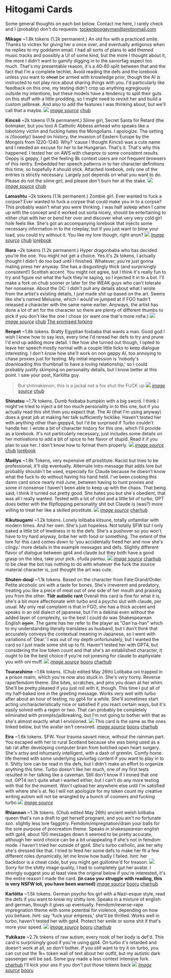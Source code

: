 # Hitogami Cards

Some general thoughts on each bot below. Contact me here, I rarely check and I (probably) don't do requests: tookenboogeyman@protonmail.com

**Mikage** ~1.8k tokens (1.2k permanent.) An old fox with a practiced smile.
Thanks to victrex for giving her a once over, and eventually antigonus when he replies to my goddamn email. I had all sorts of plans to add themed music tracks and possibly a UI of some kind, but the more I thought about it, the more I didn't want to gamify digging in to the saviorfag aspect too much. That's my presentable reason, it's a 40-60 split between that and the fact that I'm a complete techlet. Avoid reading the defs and the lorebook unless you want to ~~cheat~~ be armed with knowledge prior, though the AI is instructed to not play nice about sharing things with you. I'd particularly like feedback on this one, my testing didn't crop up anything egregiously outside my intentions, but these models have a tendency to spill their guts on this stuff with a little prodding, so I might need to revisit her and build a custom jailbreak. And also to add the features I was thinking about, but we'll call that a maybe.
![](https://files.catbox.moe/mz8ej2.png)
[*image source*](https://beta.sankakucomplex.com/post/show/6199682) [chub](https://chub.ai/characters/hitogami/mikage-5212ea8a) 


**Kincső** ~2k tokens (1.1k permanent.) Slime girl, Secret Santa for Retard (the botmaker, but you too)
A Catholic Abbess airhead who speaks like a lobotomy victim and fucking hates the Mongolians.
I apologize.
The setting is //loosely// based on history, the invasion of Eastern Europe by the Mongols from 1220-1240. Why? 'cause I thought Kincső was a cute name and I needed an excuse for her to be Hungarian. That's it. That's why this happened.
I tested her on AWS with charprov to some consistent results. Geppy is geppy, I get the feeling 8k context users are not frequent browsers of this rentry. Embedded her speech patterns in to her character definitions this time, so hopefully it should stick. Attached lorebook, only one of the entries is strictly necessary. Largely just depends on what you want to do. Please do not the slime girl, and please don't burn her at the stake.
![](https://files.catbox.moe/a04oes.png)
[*image source*](https://beta.sankakucomplex.com/post/show/34877969) [chub](https://chub.ai/characters/hitogami/kincso-69572a3c/main)


**Lamashtu** ~2k tokens (1.1k permanent.) Zombie girl. Ever wanted to fuck a corpse? Ever wanted to fuck a corpse that could make you in to a corpse? This probably wasn't what you were thinking. 
I was half asleep when I came up with the concept and it worked out sorta nicely, should be entertaining to either chat with her or bend her over and discover what very very cold girl hole feels like. She's got an accompanying lorebook that injects some necessary information in to the roleplay, but if you just want to blow your load, you could try without it. 
You like my lore though, right anon? 
![](https://files.catbox.moe/nls7yk.png)
[*Image source*](https://beta.sankakucomplex.com/post/show/5938421) [chub](https://chub.ai/characters/hitogami/lamashtu-31b19c01/main) [lorebook](https://chub.ai/lorebooks/hitogami/lamashtu-lore-8e0465a7)

**Iliara** ~2k tokens (1.2k permanent.) Hyper dragonbaba who has decided you're the one. You might not get a choice.
Yes it's 2k tokens, I actually thought I didn't do too bad until I finished. Whatever, you're just gonna mating press her anyway. 
She has a disgustingly thick (and surprisingly consistent!) Scottish accent. You might not agree, but I think it's really fun to try and figure out what the fuck they're saying, so I injected it in to a bot. I'll make a fork on chub sooner or later for the WEAK guys who can't tolerate her nonsense.
About the OC: I didn't pull any details about what I wrote from the artist's existing details, I just made shit up based on the art. Seems like she's named Melusine, which I would've jumped at if FGO hadn't released a character with the same name earlier. Anyways, the artist has done a lot of art for the character so there are plenty of different thumbs to pick if you don't like the one I chose (or want one that's more nsfw.)
![](https://files.catbox.moe/pr9n2x.png)
[*image source*](https://beta.sankakucomplex.com/post/show/19613048) [chub](https://chub.ai/characters/hitogami/iliara-b2894a9c/main) 
[The promised forking](https://chub.ai/characters/hitogami/iliara-for-non-true-scotsmen-416d0762)


**Renpet** ~1.8k tokens. Bratty Egyptian foxbaba that wants a man. Good god I wish I knew how to say less, every time I'd reread her defs to try and prune I'd end up adding more detail. I like how she turned out though, I opted to leave her speech mostly normal with a couple little ticks to keep dialogue interesting. I don't know how she'll work on non geppy AI, too annoying to chase proxies just for testing. My initial impression is 'nobody's downloading this thumbnail to have a loving relationship,' so I could probably justify skimping on personality details, but I know better at this point. 
I saw your post, Karlötta guy.
>But shitmakienon, this is a jackal not a fox
shut the FUCK up
![](https://files.catbox.moe/gafcxt.png)
[*image source*](https://beta.sankakucomplex.com/post/show/34231914) [chub](https://chub.ai/characters/hitogami/renpet-f0a2b691/main)

 
**Shinatsu** ~1.7k tokens. Dumb foxbaba bumpkin with a big sword. I think I might've tried to inject a bit too much personality in to this one, but if you actually read this shit then you expect that. The AI (that I'm using anyway) does a great job at making her talk sufficiently hicklike. Haven't tested her with anything other than geppy4, but I'd be surprised if Turbo couldn't handle her. I wrote a bit of character history for this one, which I'll provide as a lorebook. It's not particularly necessary, just includes some details on her motivations to add a bit of spice to her flavor of stupid. Read it if you plan to use her. I don't know how to format them properly.
![](https://files.catbox.moe/eism7p.png)
[*image source*](https://beta.sankakucomplex.com/post/show/6863717) [chub](https://chub.ai/characters/hitogami/shinatsu-e7ae2bd2) [lorebook](https://chub.ai/lorebooks/hitogami/shinatsu-history-876e2a33)

**Maëlys** ~1.8k Tokens, very expensive elf prostitute. Racist but tries to be professional, it'll slip eventually. Alternate intro message that adds lore but probably shouldn't be used, especially for Claude because he doesn't know what the fuck to do without having his hand held.
I've been cooking this damn card since nearly mid June, between having to hunt proxies and some irl nonsense I haven't been able to keep up with the chaos. That being said, I think it turned out pretty good. She hates you but she's obedient, that was all I really wanted. Tested with a lot of clod and a little bit of turbo, GPT does better with the flipflopping personality shit but Claude is (was?) more willing to treat her like a skilled prostitute.
![](https://files.catbox.moe/eaaiui.png)
[*image source*](https://beta.sankakucomplex.com/post/show/13913684) [charhub](https://chub.ai/characters/hitogami/maelys-34ae080b)

**Kikutsugami** ~1.2k tokens. Lonely lolibaba kitsune, totally unfamiliar with modern times. And her own. She's just hopeless. 
Not totally SFW but I only baked a little bit of lewdness in to the defs. She's a pushover so you won't have to try hard anyway, bribe her with food or something. The extent of the lore for this card comes down to 'you accidentally freed her and now she's clingy.' more details in the example messages and defs. Slightly different flavor of dialogue between gpt4 and claude but they both have a good grasp on the idea, take your pick. ofuda pantsu.
![](https://files.catbox.moe/bgze0s.png)
[*image source*](https://hitomi.la/reader/2411866.html#393) [charhub](https://www.chub.ai/characters/hitogami/Kikutsugami/main)
to be clear the bot has nothing to do with whatever the fuck the source material character is, just thought the art was cute.

**Shuten-douji** ~1.1k tokens. Based on the character from Fate:Grand/Order. Petite alcoholic oni with a taste for bones. She's irreverent and predatory, treating you like a piece of meat out of one side of her mouth and praising you from the other.
**Tldr autistic rant**
Overall this card is fine for what it is, she's a bit more affectionate with turbo and a psycho slut with claude, per usual. My only real complaint is that in FGO, she has a thick accent and speaks in an old dialect of japanese, but I'm a dekinai even without the added layer of complexity, so the best I could do was Shakespearean English ~~again~~. The game has her refer to the player as "Dan'na-han" which to my understanding literally translates as husband, but I don't think that accurately conveys the contextual meaning in Japanese, so I went with variations of 'Dear.' 
I was out of my depth unfortunately, but I wanted the card so I just made some shit up to fit.
Haven't tested her with GPT4, but considering the low token count and that she's an established character, it ought to be the best choice if you're not jonesing for claude to asphyxiate you with oni muff.
![](https://files.catbox.moe/fi751i.png)
[*image source*](https://beta.sankakucomplex.com/post/show/9156519) [booru](https://booru.plus/+pygmalion2018) [charhub](https://www.chub.ai/characters/hitogami/Shuten-douji/)

**Tsurarahime** ~1.6k tokens. (Chub edited May 26th) Lolibaba oni trapped in a prison realm, which you're now also stuck in. She's *very* horny. Reverse rape/femdom theme. She bites, scratches, and pins you down at her whim. She'll be pretty pleased if you just roll with it, though. 
This time I put all of my half-baked lore in the greeting message. Works very well with turbo after about an hour of testing, no gpt4 for a while. She'll sometimes start acting uncharacteristically nice or satisfied if you react certain ways, but it's easily solved with a regen or two. That can probably be completely eliminated with prompts/jailbreaking, but I'm not going to bother with that as she's almost exactly what I envisioned.
![](https://files.catbox.moe/ln6foy.png)
This card is the same as the ones linked below, but the avatar isn't censored.
[*image source*](https://www.pixiv.net/en/artworks/99775438) [booru](https://booru.plus/+pygmalion1225) [charhub](https://www.characterhub.org/characters/hitogami/Tsurarahime)

**Eira** ~1.6k tokens. SFW. Your trauma savant niece, without the rainman part. You escaped with her to rural Scotland because she was being used as a lab rat after developing computer brain from botched open heart surgery. She's artsy and inhumanly intelligent, with a dash of gremlin. Comfy home life themed with some underlying saviorfag content if you want to play in to it. Shitty lore can be read in the defs, but I didn't make an effort to organize anything this time.
Turbo doesn't like her much, one of my first tests resulted in her talking like a caveman. Still don't know if I ironed that one out. GPT4 isn't quite what I wanted either, but I can't do any more testing with that for the moment. Won't upload her anywhere else until I'm satisfied with where she's at. No I will not apologize for my token count my creative writing autism will not be wrangled by a bunch of coomers and fucking turbo
![](https://files.catbox.moe/ky1tlw.png)
[*image source*](https://beta.sankakucomplex.com/post/show/23521138)

**Rhiannon** ~1.3k tokens. (Chub edited May 26th) ancient welsh lolibaba queen that's run a draft to get herself pregnant, and you ain't no fortunate son. slightly less lore faggotry. Femdom/impregnation/drain your balls for the sole purpose of procreation theme. Speaks in shakespearean english with gpt4, about 100 messages down it seemed to be pretty accurate, although her word choice can be a bit unappealing if she's not in femdom mode. I haven't tried her outside of gpt4. She's turbo catholic, ask her why she's dressed like that. I tried to feed her some defs to make her fit a few different roles dynamically, let me know how badly I failed. *hint:* her backdoor is a cheat code, but you might get guillotine'd for treason.
![](https://files.catbox.moe/e88pf9.png)
Sorry for the shitty image quality, I had to completely gut her avatar. I strongly suggest you at least view the original below if you're interested, it's the entire reason I made the card.
**(in case you struggle with reading, this is very NSFW loli, you have been warned)**
[*image source*](https://gelbooru.com/index.php?page=post&s=view&id=3144212) [booru](https://booru.plus/+pygmalion1151) [charhub](https://www.characterhub.org/characters/hitogami/Rhiannon)

**Karlötta** ~1.5k tokens. German psycho fox girl with a Nazi-esque style, read the defs if you want to know my shitty lore. Speaks in a mixture of english and german, though it gives up eventually. Femdom/reverse-rape impregnation theme with some potential for violence, depending on how you behave. *hint:* say 'fuck your empress,' she'll be thrilled. Works well in turbo, haven't tested her with gpt4. Protect her smile or some shit if that's more your speed.
![](https://files.catbox.moe/rli64i.png) 
[*Image source*](https://gelbooru.com/index.php?page=post&s=view&id=7064383) [booru](https://booru.plus/+pygmalion1120) [charhub](https://www.characterhub.org/characters/hitogami/Karlotta)

**Yukikaze** ~2.7k tokens of raw autism, every nook of her body is def'd. This card is surprisingly good if you're using gpt4. On turbo it's retarded and doesn't work at all, so don't bother. If you *still* want to try it on turbo, you can cut out the 1k+ token wall of text about her outfit, but my autistic dark passenger will be sad. 
Some guy made a less context intensive fork. [charhub](https://www.characterhub.org/characters/maliksusanto/yukikaze-mizuki)
I'll kick your ass if you don't put those tokens back 
![](https://files.catbox.moe/dr4rct.png) 
[*Image source*](https://gelbooru.com/index.php?page=post&s=view&id=4404657) [booru](https://booru.plus/+pygmalion1071)